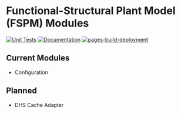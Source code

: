# Functional-Structural Plant Model (FSPM) Modules

[![Unit Tests](https://github.com/PlantandFoodResearch/fspm-modules/actions/workflows/unit_tests.yml/badge.svg)](https://github.com/PlantandFoodResearch/fspm-modules/actions/workflows/unit_tests.yml) [![Documentation](https://github.com/PlantandFoodResearch/fspm-modules/actions/workflows/docs.yml/badge.svg)](https://github.com/PlantandFoodResearch/fspm-modules/actions/workflows/docs.yml) [![pages-build-deployment](https://github.com/PlantandFoodResearch/fspm-modules/actions/workflows/pages/pages-build-deployment/badge.svg)](https://github.com/PlantandFoodResearch/fspm-modules/actions/workflows/pages/pages-build-deployment)

## Current Modules
- Configuration

## Planned
- DHS Cache Adapter
